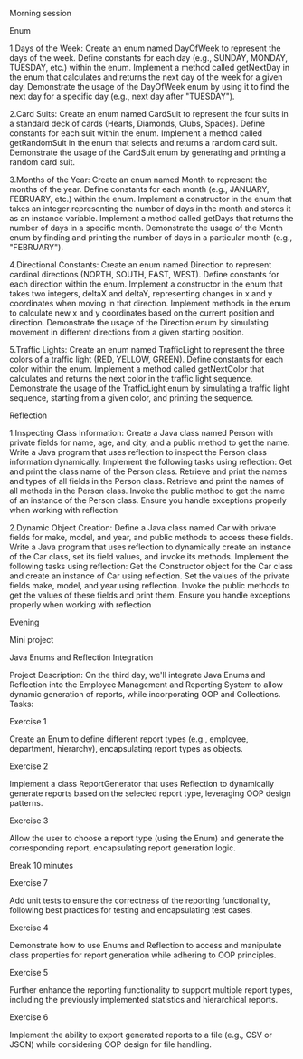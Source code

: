 Morning session

Enum

1.Days of the Week:
Create an enum named DayOfWeek to represent the days of the week.
Define constants for each day (e.g., SUNDAY, MONDAY, TUESDAY, etc.) within the enum.
Implement a method called getNextDay in the enum that calculates and returns the next day of the week for a given day.
Demonstrate the usage of the DayOfWeek enum by using it to find the next day for a specific day (e.g., next day after "TUESDAY").

2.Card Suits:
Create an enum named CardSuit to represent the four suits in a standard deck of cards (Hearts, Diamonds, Clubs, Spades).
Define constants for each suit within the enum.
Implement a method called getRandomSuit in the enum that selects and returns a random card suit.
Demonstrate the usage of the CardSuit enum by generating and printing a random card suit.

3.Months of the Year:
Create an enum named Month to represent the months of the year.
Define constants for each month (e.g., JANUARY, FEBRUARY, etc.) within the enum.
Implement a constructor in the enum that takes an integer representing the number of days in the month and stores it as an instance variable.
Implement a method called getDays that returns the number of days in a specific month.
Demonstrate the usage of the Month enum by finding and printing the number of days in a particular month (e.g., "FEBRUARY").

4.Directional Constants:
Create an enum named Direction to represent cardinal directions (NORTH, SOUTH, EAST, WEST).
Define constants for each direction within the enum.
Implement a constructor in the enum that takes two integers, deltaX and deltaY, representing changes in x and y coordinates when moving in that direction.
Implement methods in the enum to calculate new x and y coordinates based on the current position and direction.
Demonstrate the usage of the Direction enum by simulating movement in different directions from a given starting position.

5.Traffic Lights:
Create an enum named TrafficLight to represent the three colors of a traffic light (RED, YELLOW, GREEN).
Define constants for each color within the enum.
Implement a method called getNextColor that calculates and returns the next color in the traffic light sequence.
Demonstrate the usage of the TrafficLight enum by simulating a traffic light sequence, starting from a given color, and printing the sequence.

Reflection

1.Inspecting Class Information:
Create a Java class named Person with private fields for name, age, and city, and a public method to get the name.
Write a Java program that uses reflection to inspect the Person class information dynamically.
Implement the following tasks using reflection:
Get and print the class name of the Person class.
Retrieve and print the names and types of all fields in the Person class.
Retrieve and print the names of all methods in the Person class.
Invoke the public method to get the name of an instance of the Person class.
Ensure you handle exceptions properly when working with reflection

2.Dynamic Object Creation:
Define a Java class named Car with private fields for make, model, and year, and public methods to access these fields.
Write a Java program that uses reflection to dynamically create an instance of the Car class, set its field values, and invoke its methods.
Implement the following tasks using reflection:
Get the Constructor object for the Car class and create an instance of Car using reflection.
Set the values of the private fields make, model, and year using reflection.
Invoke the public methods to get the values of these fields and print them.
Ensure you handle exceptions properly when working with reflection


Evening 

Mini project

Java Enums and Reflection Integration

Project Description: On the third day, we'll integrate Java Enums and
Reflection into the Employee Management and Reporting System to
allow dynamic generation of reports, while incorporating OOP and
Collections.
Tasks:

Exercise 1

Create an Enum to define different report types (e.g., employee,
department, hierarchy), encapsulating report types as objects.

Exercise 2

Implement a class ReportGenerator that uses Reflection to dynamically generate
reports based on the selected report type, leveraging OOP design
patterns.

Exercise 3

Allow the user to choose a report type (using the Enum) and
generate the corresponding report, encapsulating report
generation logic.

Break 10 minutes

Exercise 7

Add unit tests to ensure the correctness of the reporting
functionality, following best practices for testing and encapsulating
test cases.


Exercise 4

Demonstrate how to use Enums and Reflection to access and
manipulate class properties for report generation while adhering to
OOP principles.

Exercise 5

Further enhance the reporting functionality to support multiple
report types, including the previously implemented statistics and
hierarchical reports.

Exercise 6

Implement the ability to export generated reports to a file (e.g., CSV
or JSON) while considering OOP design for file handling.

